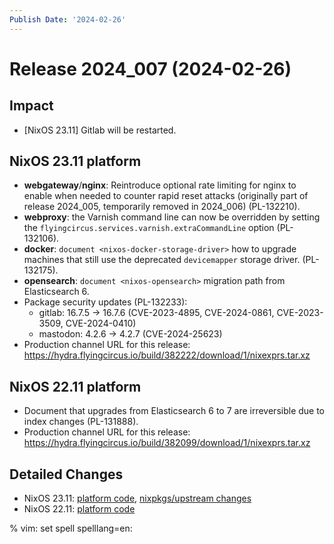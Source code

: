 ```yaml
---
Publish Date: '2024-02-26'
---
```


# Release 2024_007 (2024-02-26)

## Impact

- \[NixOS 23.11] Gitlab will be restarted.

## NixOS 23.11 platform

- **webgateway**/**nginx**: Reintroduce optional rate limiting for nginx to
  enable when needed to counter rapid reset attacks (originally part of
  release 2024_005, temporarily removed in 2024_006) (PL-132210).
- **webproxy**: the Varnish command line can now be overridden by setting the
  `flyingcircus.services.varnish.extraCommandLine` option (PL-132106).
- **docker**: `document <nixos-docker-storage-driver>`
  how to upgrade machines that still use the deprecated `devicemapper` storage driver.
  (PL-132175).
- **opensearch**: `document <nixos-opensearch>` migration path from Elasticsearch 6.
- Package security updates (PL-132233):
  - gitlab: 16.7.5 -> 16.7.6 (CVE-2023-4895, CVE-2024-0861, CVE-2023-3509, CVE-2024-0410)
  - mastodon: 4.2.6 -> 4.2.7 (CVE-2024-25623)
- Production channel URL for this release: https://hydra.flyingcircus.io/build/382222/download/1/nixexprs.tar.xz

## NixOS 22.11 platform

- Document that upgrades from Elasticsearch 6 to 7 are irreversible
  due to index changes (PL-131888).
- Production channel URL for this release: https://hydra.flyingcircus.io/build/382099/download/1/nixexprs.tar.xz

## Detailed Changes

- NixOS 23.11: [platform code](https://github.com/flyingcircusio/fc-nixos/compare/fc/r2024_006/23.11...ae525a85865f7b8b85d4141030c7c33a3b1e5a7d),
 [nixpkgs/upstream changes](https://github.com/flyingcircusio/nixpkgs/compare/6b5bfd4e08375ccb7aadb9e64b9391a89bb856e6...1500c3e4108bffa770168871073aa30132bef303)
- NixOS 22.11: [platform code](https://github.com/flyingcircusio/fc-nixos/compare/fc/r2024_006/22.11...ad94c71c7a0a8bb1253d616cade608baf133b4aa)

% vim: set spell spelllang=en:

